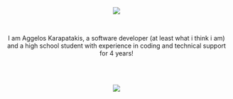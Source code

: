 <p align="center">
    <b></b>
    <img src="https://skillicons.dev/icons?i=arduino,c,cpp,css,git,dotnet,html,sqlite,py,java,androidstudio,figma,firebase,react,bash" />
</p>
<br>
<p align="center">I am Aggelos Karapatakis, a software developer (at least what i think i am) and a high school student with experience in coding and technical support for 4 years!</p>
<br>
<br>
<p align="center">

  <img src="https://github-readme-stats.vercel.app/api?username=ChocolateAdventurouz&theme=transparent" />
</p>
<br>
